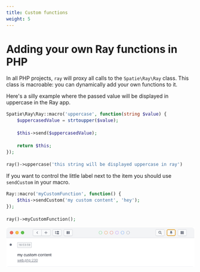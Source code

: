 ```yaml
---
title: Custom functions
weight: 5
---
```


# Adding your own Ray functions in PHP

In all PHP projects, `ray` will proxy all calls to the `Spatie\Ray\Ray` class. This class is macroable: you can dynamically add your own functions to it.

Here's a silly example where the passed value will be displayed in uppercase in the Ray app.

```php
Spatie\Ray\Ray::macro('uppercase', function(string $value) {
    $uppercasedValue = strtoupper($value);
    
    $this->send($uppercasedValue);
    
    return $this;
});

ray()->uppercase('this string will be displayed uppercase in ray')
```

If you want to control the little label next to the item you should use `sendCustom` in your macro.

```php
Ray::macro('myCustomFunction', function() {
    $this->sendCustom('my custom content', 'hey');
});

ray()->myCustomFunction();
```

![screenshot](/docs/screenshots/custom.png)
